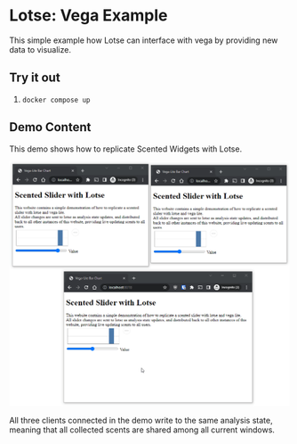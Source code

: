 # Lotse: Vega Example

This simple example how Lotse can interface with vega by providing new data to visualize. 


## Try it out

1. `docker compose up`

## Demo Content

This demo shows how to replicate Scented Widgets with Lotse.

![Demo Video](demo.gif)

All three clients connected in the demo write to the same analysis state, meaning that all collected scents are shared among all current windows.